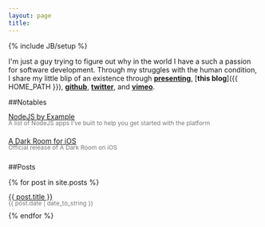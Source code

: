 ```yaml
---
layout: page
title:
---
```

{% include JB/setup %}

I'm just a guy trying to figure out why in the world I have a such a passion for software development. Through my struggles with the human condition, I share my little blip of an existence through [**presenting**](/about/), [**this blog**]({{ HOME_PATH }}), [**github**](http://github.com/amirrajan), [**twitter**](http://twitter.com/amirrajan), and [**vimeo**](/screencasts/).

##Notables

<div style="line-height: 13px; padding-bottom: 10px">
  <a href="{{ BASE_PATH }}/nodejs-by-example">NodeJS by Example</a><br/>
  <span style="color: #767676; font-size: 12px">A list of NodeJS apps I've built to help you get started with the platform</span>
</div>
<div style="line-height: 13px; padding-bottom: 10px"><br/>
  <a href="{{ BASE_PATH }}/a-dark-room">A Dark Room for iOS</a><br/>
  <span style="color: #767676; font-size: 12px">Official release of A Dark Room on iOS</span>
</div>

##Posts

{% for post in site.posts %}
  <div style="line-height: 13px; padding-bottom: 10px">
    <a href="{{ BASE_PATH }}{{ post.url }}">{{ post.title }}</a><br/>
    <span style="color: #767676; font-size: 12px">{{ post.date | date_to_string }}</span>
  </div>
{% endfor %}

